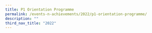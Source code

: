 ```yaml
---
title: P1 Orientation Programme
permalink: /events-n-achievements/2022/p1-orientation-programme/
description: ""
third_nav_title: "2022"
---
```

